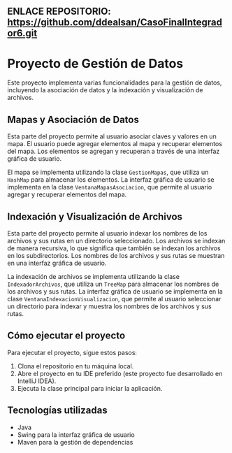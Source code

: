 ## ENLACE REPOSITORIO: https://github.com/ddealsan/CasoFinalIntegrador6.git


# Proyecto de Gestión de Datos

Este proyecto implementa varias funcionalidades para la gestión de datos, incluyendo la asociación de datos y la indexación y visualización de archivos.

## Mapas y Asociación de Datos

Esta parte del proyecto permite al usuario asociar claves y valores en un mapa. El usuario puede agregar elementos al mapa y recuperar elementos del mapa. Los elementos se agregan y recuperan a través de una interfaz gráfica de usuario.

El mapa se implementa utilizando la clase `GestionMapas`, que utiliza un `HashMap` para almacenar los elementos. La interfaz gráfica de usuario se implementa en la clase `VentanaMapasAsociacion`, que permite al usuario agregar y recuperar elementos del mapa.

## Indexación y Visualización de Archivos

Esta parte del proyecto permite al usuario indexar los nombres de los archivos y sus rutas en un directorio seleccionado. Los archivos se indexan de manera recursiva, lo que significa que también se indexan los archivos en los subdirectorios. Los nombres de los archivos y sus rutas se muestran en una interfaz gráfica de usuario.

La indexación de archivos se implementa utilizando la clase `IndexadorArchivos`, que utiliza un `TreeMap` para almacenar los nombres de los archivos y sus rutas. La interfaz gráfica de usuario se implementa en la clase `VentanaIndexacionVisualizacion`, que permite al usuario seleccionar un directorio para indexar y muestra los nombres de los archivos y sus rutas.

## Cómo ejecutar el proyecto

Para ejecutar el proyecto, sigue estos pasos:

1. Clona el repositorio en tu máquina local.
2. Abre el proyecto en tu IDE preferido (este proyecto fue desarrollado en IntelliJ IDEA).
3. Ejecuta la clase principal para iniciar la aplicación.

## Tecnologías utilizadas

- Java
- Swing para la interfaz gráfica de usuario
- Maven para la gestión de dependencias
